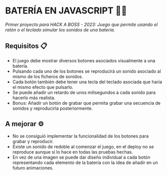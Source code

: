 # BATERÍA EN JAVASCRIPT 🥁✨
_Primer proyecto para HACK A BOSS - 2023: Juego que permite usando el ratón o el teclado simular los sonidos de una batería._
## Requisitos 📋
* El juego debe mostrar diversos botones asociados visualmente a una batería.
* Pulsando cada uno de los botones se reproducirá un sonido asociado al mismo de los ficheros de sonidos.
* Cada botón también debe tener una tecla del teclado asociada que haría el mismo efecto que pulsarlo.
* Se puede añadir un retardo de unos milisegundos a cada sonido para hacerlo más realista.
* Bonus: Añadir un botón de grabar que permita grabar una secuencia de sonidos y reproducirla posteriormente.
## A mejorar ⚙️
* No se consiguió implementar la funcionalidad de los botones para grabar y reproducir.
* Existe un sonido de redoble al comenzar el juego, en el deploy no se reproduce aunque si lo hace en todas las pruebas hechas.
* En vez de una imagen se puede dar diseño individual a cada botón representando cada elemento de la batería con la idea de añadir en un futuro animaciones.
